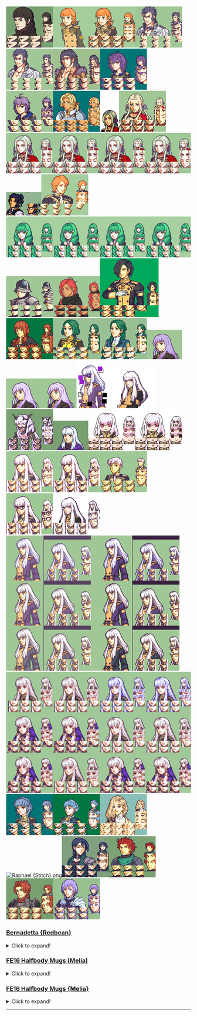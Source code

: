 ![Aelfric {A3J}.png](https://raw.githubusercontent.com/Klokinator/FE-Repo/main/Portrait%20Repository/FE16%20Mugs%20(Three%20Houses%20%2B%20Three%20Hopes)/Aelfric%20%7BA3J%7D.png "Aelfric {A3J}.png")![Annette Halfbody{Yasako}.png](https://raw.githubusercontent.com/Klokinator/FE-Repo/main/Portrait%20Repository/FE16%20Mugs%20(Three%20Houses%20%2B%20Three%20Hopes)/Annette%20Halfbody%7BYasako%7D.png "Annette Halfbody{Yasako}.png")![Annette {Yasako}.png](https://raw.githubusercontent.com/Klokinator/FE-Repo/main/Portrait%20Repository/FE16%20Mugs%20(Three%20Houses%20%2B%20Three%20Hopes)/Annette%20%7BYasako%7D.png "Annette {Yasako}.png")![Balthus +chains {MeatofJustice}.png](https://raw.githubusercontent.com/Klokinator/FE-Repo/main/Portrait%20Repository/FE16%20Mugs%20(Three%20Houses%20%2B%20Three%20Hopes)/Balthus%20+chains%20%7BMeatofJustice%7D.png "Balthus +chains {MeatofJustice}.png")![Balthus -chains {MeatofJustice}.png](https://raw.githubusercontent.com/Klokinator/FE-Repo/main/Portrait%20Repository/FE16%20Mugs%20(Three%20Houses%20%2B%20Three%20Hopes)/Balthus%20-chains%20%7BMeatofJustice%7D.png "Balthus -chains {MeatofJustice}.png")![Balthus Timeskip {Stitch}.png](https://raw.githubusercontent.com/Klokinator/FE-Repo/main/Portrait%20Repository/FE16%20Mugs%20(Three%20Houses%20%2B%20Three%20Hopes)/Balthus%20Timeskip%20%7BStitch%7D.png "Balthus Timeskip {Stitch}.png")![Bernadetta {Garytop}.png](https://raw.githubusercontent.com/Klokinator/FE-Repo/main/Portrait%20Repository/FE16%20Mugs%20(Three%20Houses%20%2B%20Three%20Hopes)/Bernadetta%20%7BGarytop%7D.png "Bernadetta {Garytop}.png")![Bernadetta {Zorua, CardCafe}.png](https://raw.githubusercontent.com/Klokinator/FE-Repo/main/Portrait%20Repository/FE16%20Mugs%20(Three%20Houses%20%2B%20Three%20Hopes)/Bernadetta%20%7BZorua,%20CardCafe%7D.png "Bernadetta {Zorua, CardCafe}.png")![Catherine {Garytop}.png](https://raw.githubusercontent.com/Klokinator/FE-Repo/main/Portrait%20Repository/FE16%20Mugs%20(Three%20Houses%20%2B%20Three%20Hopes)/Catherine%20%7BGarytop%7D.png "Catherine {Garytop}.png")![Edelgard Thracia-style {Melia}.png](https://raw.githubusercontent.com/Klokinator/FE-Repo/main/Portrait%20Repository/FE16%20Mugs%20(Three%20Houses%20%2B%20Three%20Hopes)/Edelgard%20Thracia-style%20%7BMelia%7D.png "Edelgard Thracia-style {Melia}.png")![Edelgard {BuskHusker}.png](https://raw.githubusercontent.com/Klokinator/FE-Repo/main/Portrait%20Repository/FE16%20Mugs%20(Three%20Houses%20%2B%20Three%20Hopes)/Edelgard%20%7BBuskHusker%7D.png "Edelgard {BuskHusker}.png")![Edelgard's Many Expressions {Redbean}.png](https://raw.githubusercontent.com/Klokinator/FE-Repo/main/Portrait%20Repository/FE16%20Mugs%20(Three%20Houses%20%2B%20Three%20Hopes)/Edelgard's%20Many%20Expressions%20%7BRedbean%7D.png "Edelgard's Many Expressions {Redbean}.png")![Felix SNES-style {Glacoe}.png](https://raw.githubusercontent.com/Klokinator/FE-Repo/main/Portrait%20Repository/FE16%20Mugs%20(Three%20Houses%20%2B%20Three%20Hopes)/Felix%20SNES-style%20%7BGlacoe%7D.png "Felix SNES-style {Glacoe}.png")![Ferdinand Von Aegir {MeatOfJustice}.png](https://raw.githubusercontent.com/Klokinator/FE-Repo/main/Portrait%20Repository/FE16%20Mugs%20(Three%20Houses%20%2B%20Three%20Hopes)/Ferdinand%20Von%20Aegir%20%7BMeatOfJustice%7D.png "Ferdinand Von Aegir {MeatOfJustice}.png")![Flayn's Many Expressions {Redbean}.png](https://raw.githubusercontent.com/Klokinator/FE-Repo/main/Portrait%20Repository/FE16%20Mugs%20(Three%20Houses%20%2B%20Three%20Hopes)/Flayn's%20Many%20Expressions%20%7BRedbean%7D.png "Flayn's Many Expressions {Redbean}.png")![Gatekeeper {Exca}.png](https://raw.githubusercontent.com/Klokinator/FE-Repo/main/Portrait%20Repository/FE16%20Mugs%20(Three%20Houses%20%2B%20Three%20Hopes)/Gatekeeper%20%7BExca%7D.png "Gatekeeper {Exca}.png")![Hapi {JeyTheCount}.png](https://raw.githubusercontent.com/Klokinator/FE-Repo/main/Portrait%20Repository/FE16%20Mugs%20(Three%20Houses%20%2B%20Three%20Hopes)/Hapi%20%7BJeyTheCount%7D.png "Hapi {JeyTheCount}.png")![Hubert {Raymond}.png](https://raw.githubusercontent.com/Klokinator/FE-Repo/main/Portrait%20Repository/FE16%20Mugs%20(Three%20Houses%20%2B%20Three%20Hopes)/Hubert%20%7BRaymond%7D.png "Hubert {Raymond}.png")![Leonie {Tobiki}.png](https://raw.githubusercontent.com/Klokinator/FE-Repo/main/Portrait%20Repository/FE16%20Mugs%20(Three%20Houses%20%2B%20Three%20Hopes)/Leonie%20%7BTobiki%7D.png "Leonie {Tobiki}.png")![Linhardt v1 {HyperGammaSpaces}.png](https://raw.githubusercontent.com/Klokinator/FE-Repo/main/Portrait%20Repository/FE16%20Mugs%20(Three%20Houses%20%2B%20Three%20Hopes)/Linhardt%20v1%20%7BHyperGammaSpaces%7D.png "Linhardt v1 {HyperGammaSpaces}.png")![Linhardt v2 {HyperGammaSpaces.png](https://raw.githubusercontent.com/Klokinator/FE-Repo/main/Portrait%20Repository/FE16%20Mugs%20(Three%20Houses%20%2B%20Three%20Hopes)/Linhardt%20v2%20%7BHyperGammaSpaces.png "Linhardt v2 {HyperGammaSpaces.png")![Lysithea 1 Purple {JiroPaiPai}.png](https://raw.githubusercontent.com/Klokinator/FE-Repo/main/Portrait%20Repository/FE16%20Mugs%20(Three%20Houses%20%2B%20Three%20Hopes)/Lysithea%201%20Purple%20%7BJiroPaiPai%7D.png "Lysithea 1 Purple {JiroPaiPai}.png")![Lysithea 2 Light Purple {JiroPaiPai}.png](https://raw.githubusercontent.com/Klokinator/FE-Repo/main/Portrait%20Repository/FE16%20Mugs%20(Three%20Houses%20%2B%20Three%20Hopes)/Lysithea%202%20Light%20Purple%20%7BJiroPaiPai%7D.png "Lysithea 2 Light Purple {JiroPaiPai}.png")![Lysithea 3 Light Purple {JiroPaiPai}.png](https://raw.githubusercontent.com/Klokinator/FE-Repo/main/Portrait%20Repository/FE16%20Mugs%20(Three%20Houses%20%2B%20Three%20Hopes)/Lysithea%203%20Light%20Purple%20%7BJiroPaiPai%7D.png "Lysithea 3 Light Purple {JiroPaiPai}.png")![Lysithea ENRAGED {Vilkalizer}.gif](https://raw.githubusercontent.com/Klokinator/FE-Repo/main/Portrait%20Repository/FE16%20Mugs%20(Three%20Houses%20%2B%20Three%20Hopes)/Lysithea%20ENRAGED%20%7BVilkalizer%7D.gif "Lysithea ENRAGED {Vilkalizer}.gif")![Lysithea Halfbody {Wasdye}.png](https://raw.githubusercontent.com/Klokinator/FE-Repo/main/Portrait%20Repository/FE16%20Mugs%20(Three%20Houses%20%2B%20Three%20Hopes)/Lysithea%20Halfbody%20%7BWasdye%7D.png "Lysithea Halfbody {Wasdye}.png")![Lysithea Hel {CanDy}.png](https://raw.githubusercontent.com/Klokinator/FE-Repo/main/Portrait%20Repository/FE16%20Mugs%20(Three%20Houses%20%2B%20Three%20Hopes)/Lysithea%20Hel%20%7BCanDy%7D.png "Lysithea Hel {CanDy}.png")![Lysithea the Mage {Levin64}.png](https://raw.githubusercontent.com/Klokinator/FE-Repo/main/Portrait%20Repository/FE16%20Mugs%20(Three%20Houses%20%2B%20Three%20Hopes)/Lysithea%20the%20Mage%20%7BLevin64%7D.png "Lysithea the Mage {Levin64}.png")![Lysithea the Soulreaper Smile {Wasdye}.png](https://raw.githubusercontent.com/Klokinator/FE-Repo/main/Portrait%20Repository/FE16%20Mugs%20(Three%20Houses%20%2B%20Three%20Hopes)/Lysithea%20the%20Soulreaper%20Smile%20%7BWasdye%7D.png "Lysithea the Soulreaper Smile {Wasdye}.png")![Lysithea the Soulreaper Stare {Wasdye}.png](https://raw.githubusercontent.com/Klokinator/FE-Repo/main/Portrait%20Repository/FE16%20Mugs%20(Three%20Houses%20%2B%20Three%20Hopes)/Lysithea%20the%20Soulreaper%20Stare%20%7BWasdye%7D.png "Lysithea the Soulreaper Stare {Wasdye}.png")![Lysithea Uniform FE6-7 {JeyTheCount}.png](https://raw.githubusercontent.com/Klokinator/FE-Repo/main/Portrait%20Repository/FE16%20Mugs%20(Three%20Houses%20%2B%20Three%20Hopes)/Lysithea%20Uniform%20FE6-7%20%7BJeyTheCount%7D.png "Lysithea Uniform FE6-7 {JeyTheCount}.png")![Lysithea Uniform FE8.png](https://raw.githubusercontent.com/Klokinator/FE-Repo/main/Portrait%20Repository/FE16%20Mugs%20(Three%20Houses%20%2B%20Three%20Hopes)/Lysithea%20Uniform%20FE8.png "Lysithea Uniform FE8.png")![Lysithea Uniform Genderswap {JeyTheCount}.png](https://raw.githubusercontent.com/Klokinator/FE-Repo/main/Portrait%20Repository/FE16%20Mugs%20(Three%20Houses%20%2B%20Three%20Hopes)/Lysithea%20Uniform%20Genderswap%20%7BJeyTheCount%7D.png "Lysithea Uniform Genderswap {JeyTheCount}.png")![Lysithea Uniform Glasses {JeyTheCount}.png](https://raw.githubusercontent.com/Klokinator/FE-Repo/main/Portrait%20Repository/FE16%20Mugs%20(Three%20Houses%20%2B%20Three%20Hopes)/Lysithea%20Uniform%20Glasses%20%7BJeyTheCount%7D.png "Lysithea Uniform Glasses {JeyTheCount}.png")![Lysithea With Frames {Wasdye}.png](https://raw.githubusercontent.com/Klokinator/FE-Repo/main/Portrait%20Repository/FE16%20Mugs%20(Three%20Houses%20%2B%20Three%20Hopes)/Lysithea%20With%20Frames%20%7BWasdye%7D.png "Lysithea With Frames {Wasdye}.png")![Lysithea's Frames and Halfbodies {Vilkalizer}.png](https://raw.githubusercontent.com/Klokinator/FE-Repo/main/Portrait%20Repository/FE16%20Mugs%20(Three%20Houses%20%2B%20Three%20Hopes)/Lysithea's%20Frames%20and%20Halfbodies%20%7BVilkalizer%7D.png "Lysithea's Frames and Halfbodies {Vilkalizer}.png")![Lysithea's Many Expressions {RedBean}.png](https://raw.githubusercontent.com/Klokinator/FE-Repo/main/Portrait%20Repository/FE16%20Mugs%20(Three%20Houses%20%2B%20Three%20Hopes)/Lysithea's%20Many%20Expressions%20%7BRedBean%7D.png "Lysithea's Many Expressions {RedBean}.png")![Marianne {Garytop}.png](https://raw.githubusercontent.com/Klokinator/FE-Repo/main/Portrait%20Repository/FE16%20Mugs%20(Three%20Houses%20%2B%20Three%20Hopes)/Marianne%20%7BGarytop%7D.png "Marianne {Garytop}.png")![Marianne {Tobiki}.png](https://raw.githubusercontent.com/Klokinator/FE-Repo/main/Portrait%20Repository/FE16%20Mugs%20(Three%20Houses%20%2B%20Three%20Hopes)/Marianne%20%7BTobiki%7D.png "Marianne {Tobiki}.png")![Mercedes {Blade}.png](https://raw.githubusercontent.com/Klokinator/FE-Repo/main/Portrait%20Repository/FE16%20Mugs%20(Three%20Houses%20%2B%20Three%20Hopes)/Mercedes%20%7BBlade%7D.png "Mercedes {Blade}.png")![Raphael {Stitch}.png](https://raw.githubusercontent.com/Klokinator/FE-Repo/main/Portrait%20Repository/FE16%20Mugs%20(Three%20Houses%20%2B%20Three%20Hopes)/Raphael%20%7BStitch%7D.png "Raphael {Stitch}.png")![Shamir {Wasdye}.png](https://raw.githubusercontent.com/Klokinator/FE-Repo/main/Portrait%20Repository/FE16%20Mugs%20(Three%20Houses%20%2B%20Three%20Hopes)/Shamir%20%7BWasdye%7D.png "Shamir {Wasdye}.png")![Sylvain {CavalryUnits}.png](https://raw.githubusercontent.com/Klokinator/FE-Repo/main/Portrait%20Repository/FE16%20Mugs%20(Three%20Houses%20%2B%20Three%20Hopes)/Sylvain%20%7BCavalryUnits%7D.png "Sylvain {CavalryUnits}.png")![Sylvain {ZeMedic}.png](https://raw.githubusercontent.com/Klokinator/FE-Repo/main/Portrait%20Repository/FE16%20Mugs%20(Three%20Houses%20%2B%20Three%20Hopes)/Sylvain%20%7BZeMedic%7D.png "Sylvain {ZeMedic}.png")![Yuri {HyperGammaSpace}.png](https://raw.githubusercontent.com/Klokinator/FE-Repo/main/Portrait%20Repository/FE16%20Mugs%20(Three%20Houses%20%2B%20Three%20Hopes)/Yuri%20%7BHyperGammaSpace%7D.png "Yuri {HyperGammaSpace}.png")

### [Bernadetta {Redbean}](Bernadetta%20%7BRedbean%7D)

<details><summary>Click to expand!</summary>

![Base Annoyed.png](https://raw.githubusercontent.com/Klokinator/FE-Repo/main/Portrait%20Repository/FE16%20Mugs%20(Three%20Houses%20%2B%20Three%20Hopes)/Bernadetta%20%7BRedbean%7D/Base%20Annoyed.png "Base Annoyed.png")![Base Blush.png](https://raw.githubusercontent.com/Klokinator/FE-Repo/main/Portrait%20Repository/FE16%20Mugs%20(Three%20Houses%20%2B%20Three%20Hopes)/Bernadetta%20%7BRedbean%7D/Base%20Blush.png "Base Blush.png")![Base Sad.png](https://raw.githubusercontent.com/Klokinator/FE-Repo/main/Portrait%20Repository/FE16%20Mugs%20(Three%20Houses%20%2B%20Three%20Hopes)/Bernadetta%20%7BRedbean%7D/Base%20Sad.png "Base Sad.png")![Base Smile.png](https://raw.githubusercontent.com/Klokinator/FE-Repo/main/Portrait%20Repository/FE16%20Mugs%20(Three%20Houses%20%2B%20Three%20Hopes)/Bernadetta%20%7BRedbean%7D/Base%20Smile.png "Base Smile.png")![Base Surprise.png](https://raw.githubusercontent.com/Klokinator/FE-Repo/main/Portrait%20Repository/FE16%20Mugs%20(Three%20Houses%20%2B%20Three%20Hopes)/Bernadetta%20%7BRedbean%7D/Base%20Surprise.png "Base Surprise.png")![Timeskip Annoyed.png](https://raw.githubusercontent.com/Klokinator/FE-Repo/main/Portrait%20Repository/FE16%20Mugs%20(Three%20Houses%20%2B%20Three%20Hopes)/Bernadetta%20%7BRedbean%7D/Timeskip%20Annoyed.png "Timeskip Annoyed.png")![Timeskip Blush.png](https://raw.githubusercontent.com/Klokinator/FE-Repo/main/Portrait%20Repository/FE16%20Mugs%20(Three%20Houses%20%2B%20Three%20Hopes)/Bernadetta%20%7BRedbean%7D/Timeskip%20Blush.png "Timeskip Blush.png")![Timeskip Sad.png](https://raw.githubusercontent.com/Klokinator/FE-Repo/main/Portrait%20Repository/FE16%20Mugs%20(Three%20Houses%20%2B%20Three%20Hopes)/Bernadetta%20%7BRedbean%7D/Timeskip%20Sad.png "Timeskip Sad.png")![Timeskip Smile.png](https://raw.githubusercontent.com/Klokinator/FE-Repo/main/Portrait%20Repository/FE16%20Mugs%20(Three%20Houses%20%2B%20Three%20Hopes)/Bernadetta%20%7BRedbean%7D/Timeskip%20Smile.png "Timeskip Smile.png")![Timeskip Surprise.png](https://raw.githubusercontent.com/Klokinator/FE-Repo/main/Portrait%20Repository/FE16%20Mugs%20(Three%20Houses%20%2B%20Three%20Hopes)/Bernadetta%20%7BRedbean%7D/Timeskip%20Surprise.png "Timeskip Surprise.png")![Young Annoyed.png](https://raw.githubusercontent.com/Klokinator/FE-Repo/main/Portrait%20Repository/FE16%20Mugs%20(Three%20Houses%20%2B%20Three%20Hopes)/Bernadetta%20%7BRedbean%7D/Young%20Annoyed.png "Young Annoyed.png")![Young Blush.png](https://raw.githubusercontent.com/Klokinator/FE-Repo/main/Portrait%20Repository/FE16%20Mugs%20(Three%20Houses%20%2B%20Three%20Hopes)/Bernadetta%20%7BRedbean%7D/Young%20Blush.png "Young Blush.png")![Young Sad.png](https://raw.githubusercontent.com/Klokinator/FE-Repo/main/Portrait%20Repository/FE16%20Mugs%20(Three%20Houses%20%2B%20Three%20Hopes)/Bernadetta%20%7BRedbean%7D/Young%20Sad.png "Young Sad.png")![Young Smile.png](https://raw.githubusercontent.com/Klokinator/FE-Repo/main/Portrait%20Repository/FE16%20Mugs%20(Three%20Houses%20%2B%20Three%20Hopes)/Bernadetta%20%7BRedbean%7D/Young%20Smile.png "Young Smile.png")![Young Surprise.png](https://raw.githubusercontent.com/Klokinator/FE-Repo/main/Portrait%20Repository/FE16%20Mugs%20(Three%20Houses%20%2B%20Three%20Hopes)/Bernadetta%20%7BRedbean%7D/Young%20Surprise.png "Young Surprise.png")



----



</details>

### [FE16 Halfbody Mugs (Melia)](FE16%20Halfbody%20Mugs%20(Melia))

<details><summary>Click to expand!</summary>





----



</details>

### [FE16 Halfbody Mugs {Melia}](FE16%20Halfbody%20Mugs%20%7BMelia%7D)

<details><summary>Click to expand!</summary>

![Claude.png](https://raw.githubusercontent.com/Klokinator/FE-Repo/main/Portrait%20Repository/FE16%20Mugs%20(Three%20Houses%20%2B%20Three%20Hopes)/FE16%20Halfbody%20Mugs%20%7BMelia%7D/Claude.png "Claude.png")![Dimitri.png](https://raw.githubusercontent.com/Klokinator/FE-Repo/main/Portrait%20Repository/FE16%20Mugs%20(Three%20Houses%20%2B%20Three%20Hopes)/FE16%20Halfbody%20Mugs%20%7BMelia%7D/Dimitri.png "Dimitri.png")![Edelgard.png](https://raw.githubusercontent.com/Klokinator/FE-Repo/main/Portrait%20Repository/FE16%20Mugs%20(Three%20Houses%20%2B%20Three%20Hopes)/FE16%20Halfbody%20Mugs%20%7BMelia%7D/Edelgard.png "Edelgard.png")![Felix.png](https://raw.githubusercontent.com/Klokinator/FE-Repo/main/Portrait%20Repository/FE16%20Mugs%20(Three%20Houses%20%2B%20Three%20Hopes)/FE16%20Halfbody%20Mugs%20%7BMelia%7D/Felix.png "Felix.png")![Ingrid.png](https://raw.githubusercontent.com/Klokinator/FE-Repo/main/Portrait%20Repository/FE16%20Mugs%20(Three%20Houses%20%2B%20Three%20Hopes)/FE16%20Halfbody%20Mugs%20%7BMelia%7D/Ingrid.png "Ingrid.png")![Sylvain.png](https://raw.githubusercontent.com/Klokinator/FE-Repo/main/Portrait%20Repository/FE16%20Mugs%20(Three%20Houses%20%2B%20Three%20Hopes)/FE16%20Halfbody%20Mugs%20%7BMelia%7D/Sylvain.png "Sylvain.png")



----



</details>



----

